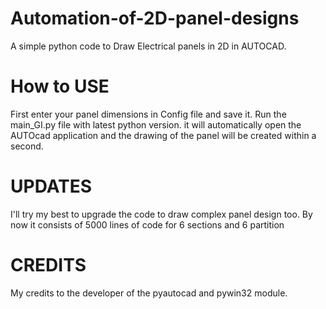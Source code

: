 # Automation-of-2D-panel-designs
A simple python code to Draw Electrical panels in 2D in AUTOCAD.

# How to USE
First enter your panel dimensions in Config file and save it.
Run the main_GI.py file with latest python version.
it will automatically open the AUTOcad application and the drawing of the panel will be created within a second.

# UPDATES
I'll try my best to upgrade the code to draw complex panel design too.
By now it consists of 5000 lines of code for 6 sections and 6 partition

# CREDITS
My credits to the developer of the pyautocad and pywin32 module.
